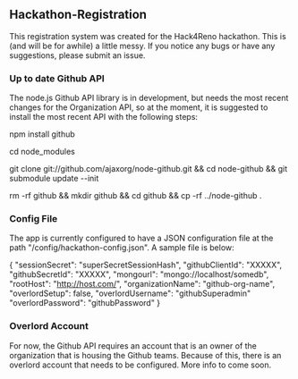 Hackathon-Registration
--------

This registration system was created for the Hack4Reno hackathon. This is (and will be for awhile) a little messy. If you notice any bugs or have any suggestions, please submit an issue.

### Up to date Github API ###
The node.js Github API library is in development, but needs the most recent changes for the Organization API, so at the moment, it is suggested to install the most recent API with the following steps:

npm install github

cd node_modules

git clone git://github.com/ajaxorg/node-github.git && cd node-github && git submodule update --init

rm -rf github && mkdir github && cd github && cp -rf ../node-github .


### Config File ###
The app is currently configured to have a JSON configuration file at the path "/config/hackathon-config.json". A sample file is below:


{
        "sessionSecret": "superSecretSessionHash",
        "githubClientId": "XXXXX",
        "githubSecretId": "XXXXX",
        "mongourl": "mongo://localhost/somedb",
        "rootHost": "http://host.com/",
        "organizationName": "github-org-name",
        "overlordSetup": false,
        "overlordUsername": "githubSuperadmin"
        "overlordPassword": "githubPassword"
}


### Overlord Account ###
For now, the Github API requires an account that is an owner of the organization that is housing the Github teams. Because of this, there is an overlord account that needs to be configured. More info to come soon.